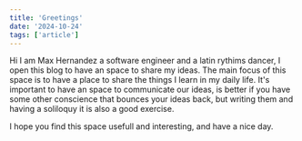 ```yaml
---
title: 'Greetings'
date: '2024-10-24'
tags: ['article']
---
```

Hi I am Max Hernandez a software engineer and a latin rythims dancer, I open this blog to have an space to share my ideas. The main focus of this space is to have a place to share the things I learn in my daily life. It's important to have an space to communicate our ideas, is better if you have some other conscience that bounces your ideas back, but writing them and having a soliloquy it is also a good exercise.
<!-- excerpt -->

I hope you find this space usefull and interesting, and have a nice day.
